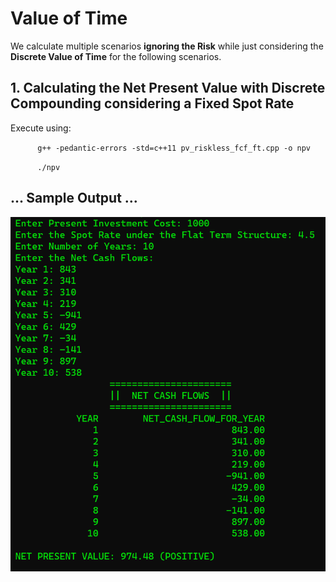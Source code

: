 # Value of Time

We calculate multiple scenarios **ignoring the Risk** while just considering the **Discrete Value of Time** for the following scenarios.

## 1. Calculating the Net Present Value with Discrete Compounding considering a Fixed Spot Rate

Execute using:

&nbsp;&nbsp;&nbsp;&nbsp;&nbsp;&nbsp;&nbsp;&nbsp;&nbsp;&nbsp; `g++ -pedantic-errors -std=c++11 pv_riskless_fcf_ft.cpp -o npv`

&nbsp;&nbsp;&nbsp;&nbsp;&nbsp;&nbsp;&nbsp;&nbsp;&nbsp;&nbsp; `./npv`

## ... Sample Output ... ##

<img src="vot_1.png" alt="vot_1" width = "600"/>
